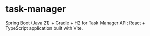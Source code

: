 # task-manager
Spring Boot (Java 21) + Gradle + H2 for Task Manager API; React + TypeScript application built with Vite.
